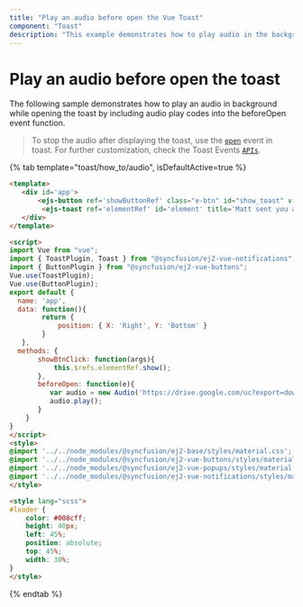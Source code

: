 ```yaml
---
title: "Play an audio before open the Vue Toast"
component: "Toast"
description: "This example demonstrates how to play audio in the background while opening the Essential JS 2 Toaster component."
---
```


# Play an audio before open the toast

The following sample demonstrates how to play an audio in background while opening the toast by including audio play codes into the beforeOpen event function.

> To stop the audio after displaying the toast, use the [`open`](../../api/toast/#open) event in toast. For further customization, check the Toast Events [`APIs`](../../api/toast/#events).

{% tab template="toast/how_to/audio", isDefaultActive=true %}

```html
<template>
   <div id='app'>
       <ejs-button ref='showButtonRef' class="e-btn" id="show_toast" v-on:click.native="showBtnClick">Show Toast</ejs-button>
        <ejs-toast ref='elementRef' id='element' title='Matt sent you a friend request' content='You have a new friend request yet to accept' :position='position' :beforeOpen='beforeOpen'></ejs-toast>
   </div>
</template>

<script>
import Vue from "vue";
import { ToastPlugin, Toast } from "@syncfusion/ej2-vue-notifications";
import { ButtonPlugin } from "@syncfusion/ej2-vue-buttons";
Vue.use(ToastPlugin);
Vue.use(ButtonPlugin);
export default {
  name: 'app',
  data: function(){
        return {
            position: { X: 'Right', Y: 'Bottom' }
        }
   },
  methods: {
       showBtnClick: function(args){
           this.$refs.elementRef.show();
       },
       beforeOpen: function(e){
          var audio = new Audio('https://drive.google.com/uc?export=download&id=1M95VOpto1cQ4FQHzNBaLf0WFQglrtWi7');
          audio.play();
       }
    }
}
</script>
<style>
@import '../../node_modules/@syncfusion/ej2-base/styles/material.css';
@import '../../node_modules/@syncfusion/ej2-vue-buttons/styles/material.css';
@import '../../node_modules/@syncfusion/ej2-vue-popups/styles/material.css';
@import '../../node_modules/@syncfusion/ej2-vue-notifications/styles/material.css';
</style>

<style lang="scss">
#loader {
    color: #008cff;
    height: 40px;
    left: 45%;
    position: absolute;
    top: 45%;
    width: 30%;
}
</style>

```

{% endtab %}